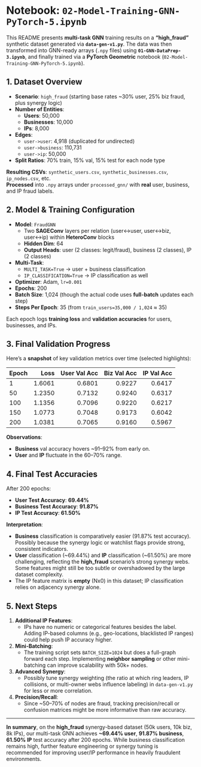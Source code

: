 # **Notebook: `02-Model-Training-GNN-PyTorch-5.ipynb`** 

This README presents **multi-task GNN** training results on a **“high_fraud”** synthetic dataset generated via **`data-gen-v1.py`**. The data was then transformed into GNN-ready arrays (`.npy` files) using **`01-GNN-DataPrep-3.ipynb`**, and finally trained via a **PyTorch Geometric** notebook (`02-Model-Training-GNN-PyTorch-5.ipynb`).

## **1. Dataset Overview**

- **Scenario**: `high_fraud` (starting base rates ~30% user, 25% biz fraud, plus synergy logic)  
- **Number of Entities**:
  - **Users**: 50,000  
  - **Businesses**: 10,000  
  - **IPs**: 8,000  
- **Edges**:
  - `user->user`: 4,918 (duplicated for undirected)  
  - `user->business`: 110,731  
  - `user->ip`: 50,000  
- **Split Ratios**: 70% train, 15% val, 15% test for each node type  

**Resulting CSVs**: `synthetic_users.csv`, `synthetic_businesses.csv`, `ip_nodes.csv`, etc.  
**Processed** into `.npy` arrays under `processed_gnn/` with **real** user, business, and IP fraud labels.

## **2. Model & Training Configuration**

- **Model**: `FraudGNN`  
  - Two **SAGEConv** layers per relation (user↔user, user↔biz, user↔ip) within **HeteroConv** blocks  
  - **Hidden Dim**: 64  
  - **Output Heads**: user (2 classes: legit/fraud), business (2 classes), IP (2 classes)  
- **Multi-Task**: 
  - `MULTI_TASK=True` → user + business classification  
  - `IP_CLASSIFICATION=True` → IP classification as well  
- **Optimizer**: Adam, `lr=0.001`  
- **Epochs**: 200  
- **Batch Size**: 1,024 (though the actual code uses **full-batch** updates each step)  
- **Steps Per Epoch**: 35 (from `train_users=35,000 / 1,024` ≈ 35)  

Each epoch logs **training loss** and **validation accuracies** for users, businesses, and IPs.

## **3. Final Validation Progress**

Here’s a **snapshot** of key validation metrics over time (selected highlights):

| **Epoch** | **Loss**  | **User Val Acc** | **Biz Val Acc** | **IP Val Acc** |
|-----------|----------:|-----------------:|-----------------:|---------------:|
| 1         | 1.6061   | 0.6801           | 0.9227          | 0.6417         |
| 50        | 1.2350   | 0.7132           | 0.9240          | 0.6317         |
| 100       | 1.1356   | 0.7096           | 0.9220          | 0.6217         |
| 150       | 1.0773   | 0.7048           | 0.9173          | 0.6042         |
| 200       | 1.0381   | 0.7065           | 0.9160          | 0.5967         |

**Observations**:

- **Business** val accuracy hovers ~91–92% from early on.  
- **User** and **IP** fluctuate in the 60–70% range.  

## **4. Final Test Accuracies**

After 200 epochs:

- **User Test Accuracy**: **69.44%**  
- **Business Test Accuracy**: **91.87%**  
- **IP Test Accuracy**: **61.50%**

**Interpretation**:

- **Business** classification is comparatively easier (91.87% test accuracy). Possibly because the synergy logic or watchlist flags provide strong, consistent indicators.  
- **User** classification (~69.44%) and **IP** classification (~61.50%) are more challenging, reflecting the **high_fraud** scenario’s strong synergy webs. Some features might still be too subtle or overshadowed by the large dataset complexity.  
- The IP feature matrix is **empty** (Nx0) in this dataset; IP classification relies on adjacency synergy alone.

## **5. Next Steps**

1. **Additional IP Features**:  
   - IPs have no numeric or categorical features besides the label. Adding IP-based columns (e.g., geo-locations, blacklisted IP ranges) could help push IP accuracy higher.  
2. **Mini-Batching**:  
   - The training script sets `BATCH_SIZE=1024` but does a full-graph forward each step. Implementing **neighbor sampling** or other mini-batching can improve scalability with 50k+ nodes.  
3. **Advanced Synergy**:  
   - Possibly tune synergy weighting (the ratio at which ring leaders, IP collisions, or multi-owner webs influence labeling) in `data-gen-v1.py` for less or more correlation.  
4. **Precision/Recall**:  
   - Since ~50–70% of nodes are fraud, tracking precision/recall or confusion matrices might be more informative than raw accuracy.

---

**In summary**, on the **high_fraud** synergy-based dataset (50k users, 10k biz, 8k IPs), our multi-task GNN achieves **~69.44% user**, **91.87% business**, **61.50% IP** test accuracy after 200 epochs. While business classification remains high, further feature engineering or synergy tuning is recommended for improving user/IP performance in heavily fraudulent environments.

